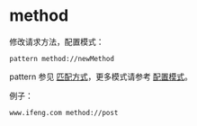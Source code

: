 # method

修改请求方法，配置模式：

	pattern method://newMethod

pattern 参见 [匹配方式](../pattern.html)，更多模式请参考 [配置模式](../mode.html)。

例子：

	www.ifeng.com method://post
